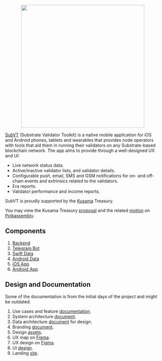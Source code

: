 <p align="center">
	<img width="400" src="https://raw.githubusercontent.com/helikon-labs/subvt/main/assets/design/logo/subvt_logo_blue.png">
</p>

[SubVT](https://subvt.io) (Substrate Validator Toolkit) is a native mobile application for iOS and Android phones, tablets and wearables that provides node operators with tools that aid them in running their validators on any Substrate-based blockchain network. The app aims to provide through a well-designed UX and UI:

- Live network status data.
- Active/inactive validator lists, and validator details.
- Configurable push, email, SMS and GSM notifications for on- and off-chain events and extrinsics related to the validators.
- Era reports.
- Validator performance and income reports.

SubVT is proudly supported by the [Kusama](https://kusama.network/) Treasury.

You may view the Kusama Treasury [proposal](https://kusama.polkassembly.io/post/683) and the related [motion](https://kusama.polkassembly.io/motion/326) on [Polkassembly](https://kusama.polkassembly.io/).

## Components

1. [Backend](https://github.com/helikon-labs/subvt-backend/tree/development)
2. [Telegram Bot](https://github.com/helikon-labs/subvt-backend/tree/development/subvt-telegram-bot)
3. [Swift Data](https://github.com/helikon-labs/subvt-data-swift)
4. [Android Data](https://github.com/helikon-labs/subvt-data-android)
5. [iOS App](https://github.com/helikon-labs/subvt-ios)
6. [Android App](https://github.com/helikon-labs/subvt-android)

## Design and Documentation

Some of the documentation is from the initial days of the project and might be outdated.

1. Use cases and feature [documentation](https://github.com/helikon-labs/subvt/issues?q=is%3Aopen+is%3Aissue+label%3Afeature).
2. System architecture [document](./document/software/01-subvt_system_architecture.md).
3. Data architecture [document](https://docs.google.com/document/d/1gVGHBSqji-XJc6luvLDm3ilq08LMVb2hhC3EqZ5jr5Q/edit?usp=sharing) for design.
4. Branding [document](./document/design/03-subvt_branding.pdf).
5. Design [assets](./assets/design).
6. UX map on [Figma](https://www.figma.com/file/XzSssIXskyo8aMTc1myClC/?node-id=178:350).
7. UX design on [Figma](https://www.figma.com/file/XzSssIXskyo8aMTc1myClC/?node-id=0:1).
8. UI [design](https://www.figma.com/file/XzSssIXskyo8aMTc1myClC/?node-id=178:603).
9. Landing [site](http://subvt.io).
